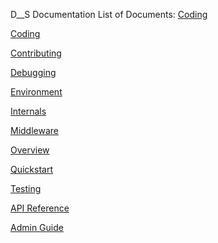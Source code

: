 D__S Documentation
List of Documents:
[Coding](docs\doc\coding.md)

[Coding](docs\doc\coding.md)

[Contributing](docs\doc\contributing.md)

[Debugging](docs\doc\debugging.md)

[Environment](docs\doc\environ.md)

[Internals](docs\doc\internals.md)

[Middleware](docs\doc\middleware.md)

[Overview](docs\doc\overview.md)

[Quickstart](docs\doc\quickstart.md)

[Testing](docs\doc\testing.md)

[API Reference](docs\doc\API_Ref\index.html)

[Admin Guide](docs\doc\coding.md)
